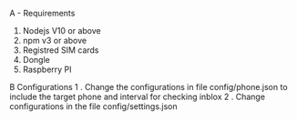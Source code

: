 A - Requirements
1. Nodejs V10 or above
2. npm v3 or above
3. Registred SIM cards
4. Dongle
5. Raspberry PI

B Configurations
1 . Change the configurations in file config/phone.json to include the target phone and interval for checking inblox
2 . Change configurations in the file config/settings.json

